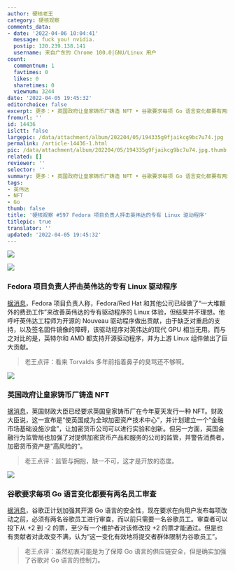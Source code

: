 ```yaml
---
author: 硬核老王
category: 硬核观察
comments_data:
- date: '2022-04-06 10:04:41'
  message: fuck you! nvidia.
  postip: 120.239.138.141
  username: 来自广东的 Chrome 100.0|GNU/Linux 用户
count:
  commentnum: 1
  favtimes: 0
  likes: 0
  sharetimes: 0
  viewnum: 3244
date: '2022-04-05 19:45:32'
editorchoice: false
excerpt: 更多：• 英国政府让皇家铸币厂铸造 NFT • 谷歌要求每项 Go 语言变化都要有两名员工审查
fromurl: ''
id: 14436
islctt: false
largepic: /data/attachment/album/202204/05/194335g9fjaikcg9bc7u74.jpg
permalink: /article-14436-1.html
pic: /data/attachment/album/202204/05/194335g9fjaikcg9bc7u74.jpg.thumb.jpg
related: []
reviewer: ''
selector: ''
summary: 更多：• 英国政府让皇家铸币厂铸造 NFT • 谷歌要求每项 Go 语言变化都要有两名员工审查
tags:
- 英伟达
- NFT
- Go
thumb: false
title: '硬核观察 #597 Fedora 项目负责人抨击英伟达的专有 Linux 驱动程序'
titlepic: true
translator: ''
updated: '2022-04-05 19:45:32'
---
```


![](/data/attachment/album/202204/05/194335g9fjaikcg9bc7u74.jpg)


![](/data/attachment/album/202204/05/194347o26cy27kbh4643hz.jpg)


### Fedora 项目负责人抨击英伟达的专有 Linux 驱动程序


[据消息](https://www.phoronix.com/scan.php?page=news_item&px=Fedora-FPL-NVIDIA-Blobs)，Fedora 项目负责人称，Fedora/Red Hat 和其他公司已经做了“一大堆额外的费劲工作”来改善英伟达的专有驱动程序的 Linux 体验，但结果并不理想。他呼吁英伟达工程师为开源的 Nouveau 驱动程序做出贡献，由于缺乏对重启的支持，以及签名固件镜像的障碍，该驱动程序对英伟达的现代 GPU 相当无用。而与之对比的是，英特尔和 AMD 都支持开源驱动程序，并为上游 Linux 组件做出了巨大贡献。



> 
> 老王点评：看来 Torvalds 多年前指着鼻子的臭骂还不够啊。
> 
> 
> 


![](/data/attachment/album/202204/05/194359ydmsmcdljp5caeie.jpg)


### 英国政府让皇家铸币厂铸造 NFT


[据消息](https://www.protocol.com/bulletins/crypto-uk-nft-blockchain-fca)，英国财政大臣已经要求英国皇家铸币厂在今年夏天发行一种 NFT。财政大臣说，这一宣布是“使英国成为全球加密资产技术中心”，并计划建立一个“金融市场基础设施沙盒”，让加密货币公司可以进行实验和创新。但另一方面，英国金融行为监管局也加强了对提供加密货币产品和服务的公司的监管，并警告消费者，加密货币资产是“高风险的”。



> 
> 老王点评：监管与拥抱，缺一不可，这才是开放的态度。
> 
> 
> 


![](/data/attachment/album/202204/05/194440c4lznwrwddrd1d8d.jpg)


### 谷歌要求每项 Go 语言变化都要有两名员工审查


[据消息](https://www.theregister.com/2022/04/05/google_go_double_sign_off/)，谷歌正计划加强其开源 Go 语言的安全性，现在要求在向用户发布每项改动之前，必须有两名谷歌员工进行审查，而以前只需要一名谷歌员工。审查者可以投下从 +2 到 -2 的票，至少有一个维护者对该修改投 +2 的票才能通过。但是也有贡献者对此改变不满，认为“这一变化有效地将提交者群体限制为谷歌员工”。



> 
> 老王点评：虽然初衷可能是为了保障 Go 语言的供应链安全，但是确实加强了谷歌对 Go 语言的控制力。
> 
> 
>